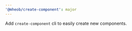 ```yaml
---
'@mheob/create-component': major
---
```


Add `create-component` cli to easily create new components.
